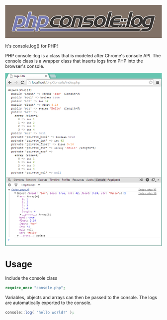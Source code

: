 ![PHP Console Log Logo](https://raw.githubusercontent.com/zephenryus/zephenryus.github.io/master/images/php-console-log-logo.png "PHP Console Log Logo")

It's console.log() for PHP!

PHP console::log is a class that is modeled after Chrome's console API. The console class is a wrapper class that inserts logs from PHP into the browser's console.

![Demo Output](https://raw.githubusercontent.com/zephenryus/zephenryus.github.io/master/images/console-demo-image.png "Demo Output")

Usage
=====

Include the console class

```php
require_once "console.php";
```

Variables, objects and arrays can then be passed to the console. The logs are automatically exported to the console.

```php
console::log( "hello world!" );
```